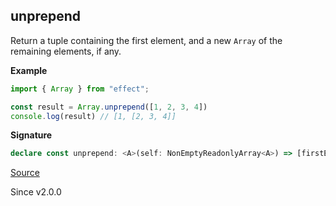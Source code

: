 ## unprepend

Return a tuple containing the first element, and a new `Array` of the remaining elements, if any.

**Example**

```ts
import { Array } from "effect";

const result = Array.unprepend([1, 2, 3, 4])
console.log(result) // [1, [2, 3, 4]]
```

**Signature**

```ts
declare const unprepend: <A>(self: NonEmptyReadonlyArray<A>) => [firstElement: A, remainingElements: Array<A>]
```

[Source](https://github.com/Effect-TS/effect/tree/main/packages/effect/src/Array.ts#L653)

Since v2.0.0
